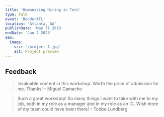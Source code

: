 ```yaml
---
title: 'Humanizing Hiring in Tech'
type: Talk
event: 'RenderATL'
location: 'Atlanta, GA'
publishDate: 'May 31 2023'
endDate: 'Jun 2 2023'
seo:
  image:
    src: '/project-1.jpg'
    alt: Project preview
---
```


## Feedback

> Invaluable content in this workshop. Worth the price of admission for me. Thanks! – Miguel Camacho

> Such a great workshop! So many things I want to take with me to my job, both in my role as a manager and in my role as an IC. Wish more of my team could have been there! – Tobbe Lundberg
